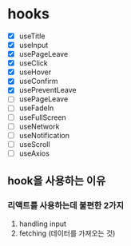 # hooks

- [x] useTitle
- [x] useInput
- [x] usePageLeave
- [x] useClick
- [x] useHover
- [x] useConfirm
- [x] usePreventLeave
- [ ] usePageLeave
- [ ] useFadeIn
- [ ] useFullScreen
- [ ] useNetwork
- [ ] useNotification
- [ ] useScroll
- [ ] useAxios

## hook을 사용하는 이유

### 리액트를 사용하는데 불편한 2가지
  1. handling input
  2. fetching (데이터를 가져오는 것)